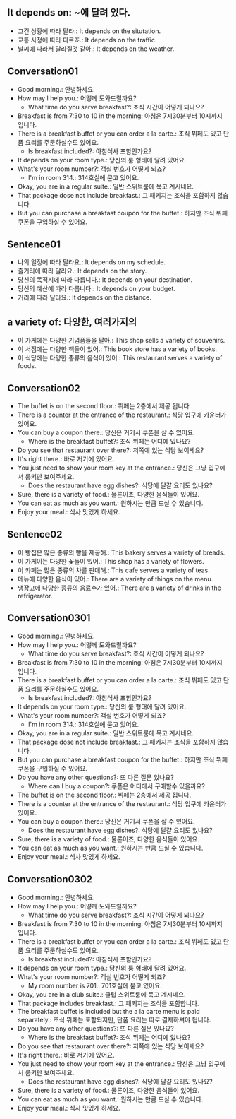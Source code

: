 ## It depends on: ~에 달려 있다.
- 그건 상황에 따라 달라.: It depends on the situtation.
- 교통 사정에 따라 다르죠.: It depends on the traffic.
- 날씨에 따라서 달라질것 같아.: It depends on the weather.

## Conversation01
- Good morning.: 안녕하세요.
- How may I help you.: 어떻께 도와드릴까요?
    - What time do you serve breakfast?: 조식 시간이 어떻게 되나요?
- Breakfast is from 7:30 to 10 in the morning: 아침은 7시30분부터 10시까지 입니다.
- There is a breakfast buffet or you can order a la carte.: 조식 뷔페도 있고 단품 요리를 주문하실수도 있어요.
    - Is breakfast included?: 아침식사 포함인가요?
- It depends on your room type.: 당신의 룸 형태에 달려 있어요.
- What's your room number?: 객실 번호가 어떻게 되죠?
    - I'm in room 314.: 314호실에 묻고 있어요.
- Okay, you are in a regular suite.: 일반 스위트룸에 묵고 계시네요.
- That package dose not include breakfast.: 그 패키지는 조식을 포함하지 않습니다.
- But you can purchase a breakfast coupon for the buffet.: 하지만 조식 뷔페 쿠폰을 구입하실 수 있어요.

## Sentence01
- 나의 일정에 따라 달라요.: It depends on my schedule.
- 줄거리에 따라 달라요.: It depends on the story.
- 당신의 목적지에 따라 다릅니다.: It depends on your destination.
- 당신의 예산에 따라 다릅니다.: It depends on your budget.
- 거리에 따라 달라요.: It depends on the distance.

## a variety of: 다양한, 여러가지의
- 이 가게에는 다양한 기념품들을 팔아.: This shop sells a variety of souvenirs.
- 이 서점에는 다양한 책들이 있어.: This book store has a variety of books.
- 이 식당에는 다양한 종류의 음식이 있어.: This restaurant serves a variety of foods.

## Conversation02
- The buffet is on the second floor.: 뷔페는 2층에서 제공 됩니다.
- There is a counter at the entrance of the restaurant.: 식당 입구에 카운터가 있어요.
- You can buy a coupon there.: 당신은 거기서 쿠폰을 살 수 있어요.
    - Where is the breakfast buffet?: 조식 뷔페는 어디에 있나요?
- Do you see that restaurant over there?: 저쪽에 있는 식당 보이세요?
- It's right there.: 바로 저기에 있어요.
- You just need to show your room key at the entrance.: 당신은 그냥 입구에서 룸키만 보여주세요.
    - Does the restaurant have egg dishes?: 식당에 달걀 요리도 있나요?
- Sure, there is a variety of food.: 물론이죠, 다양한 음식들이 있어요.
- You can eat as much as you want.: 원하시는 만큼 드실 수 있습니다.
- Enjoy your meal.: 식사 맛있게 하세요. 

## Sentence02
- 이 빵집은 많은 종류의 빵을 제공해.: This bakery serves a variety of breads.
- 이 가게이는 다양한 꽃들이 있어.: This shop has a variety of flowers.
- 이 카페는 많은 종류의 차를 판매해.: This cafe serves a variety of teas.
- 메뉴에 다양한 음식이 있어.: There are a variety of things on the menu.
- 냉장고에 다양한 종류의 음료수가 있어.: There are a variety of drinks in the refrigerator.

## Conversation0301
- Good morning.: 안녕하세요.
- How may I help you.: 어떻께 도와드릴까요?
    - What time do you serve breakfast?: 조식 시간이 어떻게 되나요?
- Breakfast is from 7:30 to 10 in the morning: 아침은 7시30분부터 10시까지 입니다.
- There is a breakfast buffet or you can order a la carte.: 조식 뷔페도 있고 단품 요리를 주문하실수도 있어요.
    - Is breakfast included?: 아침식사 포함인가요?
- It depends on your room type.: 당신의 룸 형태에 달려 있어요.
- What's your room number?: 객실 번호가 어떻게 되죠?
    - I'm in room 314.: 314호실에 묻고 있어요.
- Okay, you are in a regular suite.: 일반 스위트룸에 묵고 계시네요.
- That package dose not include breakfast.: 그 패키지는 조식을 포함하지 않습니다.
- But you can purchase a breakfast coupon for the buffet.: 하지만 조식 뷔페 쿠폰을 구입하실 수 있어요.
- Do you have any other questions?: 또 다른 질문 있나요?
    - Where can I buy a coupon?: 쿠폰은 어디에서 구매할수 있을까요?
- The buffet is on the second floor.: 뷔페는 2층에서 제공 됩니다.
- There is a counter at the entrance of the restaurant.: 식당 입구에 카운터가 있어요.
- You can buy a coupon there.: 당신은 거기서 쿠폰을 살 수 있어요.
    - Does the restaurant have egg dishes?: 식당에 달걀 요리도 있나요?
- Sure, there is a variety of food.: 물론이죠, 다양한 음식들이 있어요.
- You can eat as much as you want.: 원하시는 만큼 드실 수 있습니다.
- Enjoy your meal.: 식사 맛있게 하세요. 

## Conversation0302
- Good morning.: 안녕하세요.
- How may I help you.: 어떻께 도와드릴까요?
    - What time do you serve breakfast?: 조식 시간이 어떻게 되나요?
- Breakfast is from 7:30 to 10 in the morning: 아침은 7시30분부터 10시까지 입니다.
- There is a breakfast buffet or you can order a la carte.: 조식 뷔페도 있고 단품 요리를 주문하실수도 있어요.
    - Is breakfast included?: 아침식사 포함인가요?
- It depends on your room type.: 당신의 룸 형태에 달려 있어요.
- What's your room number?: 객실 번호가 어떻게 되죠?
    - My room number is 701.: 701호실에 묻고 있어요.
- Okay, you are in a club suite.: 클럽 스위트룸에 묵고 계시네요.
- That package includes breakfast.: 그 패키지는 조식을 포함합니다.
- The breakfast buffet is included but the a la carte menu is paid separately.: 조식 뷔페는 포함되지만, 단품 요리는 따로 결제하셔야 됩니다.
- Do you have any other questions?: 또 다른 질문 있나요?
    - Where is the breakfast buffet?: 조식 뷔페는 어디에 있나요?
- Do you see that restaurant over there?: 저쪽에 있는 식당 보이세요?
- It's right there.: 바로 저기에 있어요.
- You just need to show your room key at the entrance.: 당신은 그냥 입구에서 룸키만 보여주세요.
    - Does the restaurant have egg dishes?: 식당에 달걀 요리도 있나요?
- Sure, there is a variety of food.: 물론이죠, 다양한 음식들이 있어요.
- You can eat as much as you want.: 원하시는 만큼 드실 수 있습니다.
- Enjoy your meal.: 식사 맛있게 하세요. 